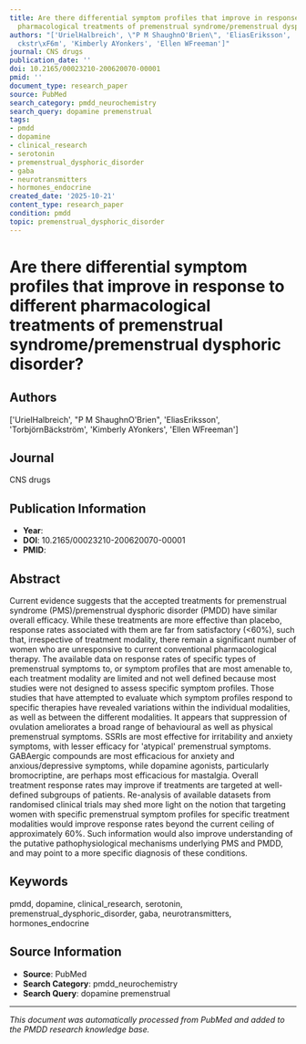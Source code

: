 ```yaml
---
title: Are there differential symptom profiles that improve in response to different
  pharmacological treatments of premenstrual syndrome/premenstrual dysphoric disorder?
authors: "['UrielHalbreich', \"P M ShaughnO'Brien\", 'EliasEriksson', 'Torbj\xF6rnB\xE4\
  ckstr\xF6m', 'Kimberly AYonkers', 'Ellen WFreeman']"
journal: CNS drugs
publication_date: ''
doi: 10.2165/00023210-200620070-00001
pmid: ''
document_type: research_paper
source: PubMed
search_category: pmdd_neurochemistry
search_query: dopamine premenstrual
tags:
- pmdd
- dopamine
- clinical_research
- serotonin
- premenstrual_dysphoric_disorder
- gaba
- neurotransmitters
- hormones_endocrine
created_date: '2025-10-21'
content_type: research_paper
condition: pmdd
topic: premenstrual_dysphoric_disorder
---
```


# Are there differential symptom profiles that improve in response to different pharmacological treatments of premenstrual syndrome/premenstrual dysphoric disorder?

## Authors
['UrielHalbreich', "P M ShaughnO'Brien", 'EliasEriksson', 'TorbjörnBäckström', 'Kimberly AYonkers', 'Ellen WFreeman']

## Journal
CNS drugs

## Publication Information
- **Year**: 
- **DOI**: 10.2165/00023210-200620070-00001
- **PMID**: 

## Abstract
Current evidence suggests that the accepted treatments for premenstrual syndrome (PMS)/premenstrual dysphoric disorder (PMDD) have similar overall efficacy. While these treatments are more effective than placebo, response rates associated with them are far from satisfactory (<60%), such that, irrespective of treatment modality, there remain a significant number of women who are unresponsive to current conventional pharmacological therapy. The available data on response rates of specific types of premenstrual symptoms to, or symptom profiles that are most amenable to, each treatment modality are limited and not well defined because most studies were not designed to assess specific symptom profiles. Those studies that have attempted to evaluate which symptom profiles respond to specific therapies have revealed variations within the individual modalities, as well as between the different modalities. It appears that suppression of ovulation ameliorates a broad range of behavioural as well as physical premenstrual symptoms. SSRIs are most effective for irritability and anxiety symptoms, with lesser efficacy for 'atypical' premenstrual symptoms. GABAergic compounds are most efficacious for anxiety and anxious/depressive symptoms, while dopamine agonists, particularly bromocriptine, are perhaps most efficacious for mastalgia. Overall treatment response rates may improve if treatments are targeted at well-defined subgroups of patients. Re-analysis of available datasets from randomised clinical trials may shed more light on the notion that targeting women with specific premenstrual symptom profiles for specific treatment modalities would improve response rates beyond the current ceiling of approximately 60%. Such information would also improve understanding of the putative pathophysiological mechanisms underlying PMS and PMDD, and may point to a more specific diagnosis of these conditions.

## Keywords
pmdd, dopamine, clinical_research, serotonin, premenstrual_dysphoric_disorder, gaba, neurotransmitters, hormones_endocrine

## Source Information
- **Source**: PubMed
- **Search Category**: pmdd_neurochemistry
- **Search Query**: dopamine premenstrual

---
*This document was automatically processed from PubMed and added to the PMDD research knowledge base.*

